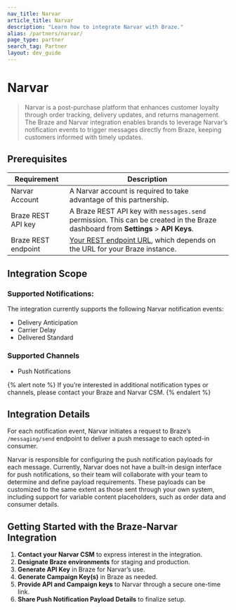 ```yaml
---
nav_title: Narvar
article_title: Narvar
description: "Learn how to integrate Narvar with Braze."
alias: /partners/narvar/
page_type: partner
search_tag: Partner
layout: dev_guide
---
```


# Narvar

> Narvar is a post-purchase platform that enhances customer loyalty through order tracking, delivery updates, and returns management.
The Braze and Narvar integration enables brands to leverage Narvar’s notification events to trigger messages directly from Braze, keeping customers informed with timely updates.

## Prerequisites

| Requirement           | Description                                                                                   |
|-----------------------|-----------------------------------------------------------------------------------------------|
| Narvar Account        | A Narvar account is required to take advantage of this partnership.                           |
| Braze REST API key    | A Braze REST API key with `messages.send` permission. This can be created in the Braze dashboard from **Settings** > **API Keys**.                                            |
| Braze REST endpoint   | [Your REST endpoint URL]({{site.baseurl}}/developer_guide/rest_api/basics/#endpoints), which depends on the URL for your Braze instance.         |

## Integration Scope

### Supported Notifications:

The integration currently supports the following Narvar notification events:
- Delivery Anticipation
- Carrier Delay
- Delivered Standard

### Supported Channels

- Push Notifications

{% alert note %}
If you’re interested in additional notification types or channels, please contact your Braze and Narvar CSM.
{% endalert %}

## Integration Details

For each notification event, Narvar initiates a request to Braze’s `/messaging/send` endpoint to deliver a push message to each opted-in consumer.

Narvar is responsible for configuring the push notification payloads for each message. Currently, Narvar does not have a built-in design interface for push notifications, so their team will collaborate with your team to determine and define payload requirements. These payloads can be customized to the same extent as those sent through your own system, including support for variable content placeholders, such as order data and consumer details.

## Getting Started with the Braze-Narvar Integration

1. **Contact your Narvar CSM** to express interest in the integration.
2. **Designate Braze environments** for staging and production.
3. **Generate API Key** in Braze for Narvar’s use.
4. **Generate Campaign Key(s)** in Braze as needed.
5. **Provide API and Campaign keys** to Narvar through a secure one-time link.
6. **Share Push Notification Payload Details** to finalize setup.
